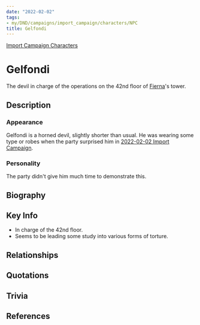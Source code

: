 ```yaml
---
date: "2022-02-02"
tags:
- my/DND/campaigns/import_campaign/characters/NPC
title: Gelfondi
---
```



[Import Campaign Characters](/dnd/import-campaign/import-campaign-characters/)

# Gelfondi

The devil in charge of the operations on the 42nd floor of [Fierna](/dnd/characters/np-cs/fierna/)'s tower.

## Description

### Appearance

Gelfondi is a horned devil, slightly shorter than usual. He was wearing some type or robes when the party surprised him in [2022-02-02 Import Campaign](/dnd/2022-02-02/).

### Personality

The party didn't give him much time to demonstrate this.

## Biography

## Key Info

- In charge of the 42nd floor.
- Seems to be leading some study into various forms of torture.

## Relationships

## Quotations

## Trivia

## References